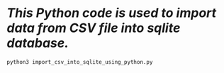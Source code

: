 # ***This Python code is used to import data from CSV file into sqlite database.***
```shell
python3 import_csv_into_sqlite_using_python.py
```

